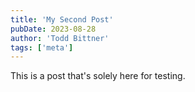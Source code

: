 ```yaml
---
title: 'My Second Post'
pubDate: 2023-08-28
author: 'Todd Bittner'
tags: ['meta']
---
```


This is a post that's solely here for testing.
